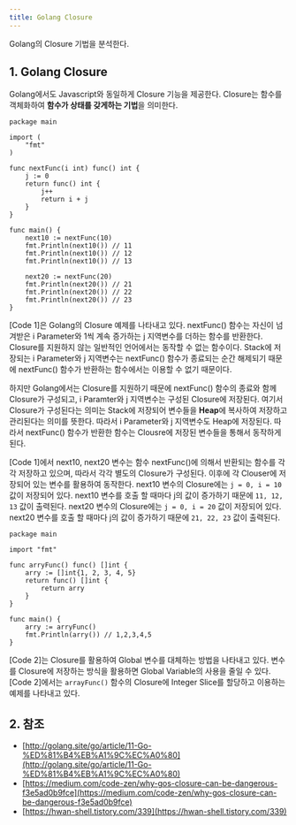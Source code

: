 ```yaml
---
title: Golang Closure
---
```


Golang의 Closure 기법을 분석한다.

## 1. Golang Closure

Golang에서도 Javascript와 동일하게 Closure 기능을 제공한다. Closure는 함수를 객체화하여 **함수가 상태를 갖게하는 기법**을 의미한다.

```golang {caption="[Code 1] Golang Closure", linenos=table}
package main

import (
    "fmt"
)

func nextFunc(i int) func() int {
	j := 0
	return func() int {
		j++
		return i + j
	}
}

func main() {
	next10 := nextFunc(10)
	fmt.Println(next10()) // 11
	fmt.Println(next10()) // 12
	fmt.Println(next10()) // 13

	next20 := nextFunc(20)
	fmt.Println(next20()) // 21
	fmt.Println(next20()) // 22
	fmt.Println(next20()) // 23
}
```

[Code 1]은 Golang의 Closure 예제를 나타내고 있다. nextFunc() 함수는 자신이 넘겨받은 i Parameter와 1씩 계속 증가하는 j 지역변수를 더하는 함수를 반환한다. Closure를 지원하지 않는 일반적인 언어에서는 동작할 수 없는 함수이다. Stack에 저장되는 i Parameter와 j 지역변수는 nextFunc() 함수가 종료되는 순간 해제되기 때문에 nextFunc() 함수가 반환하는 함수에서는 이용할 수 없기 때문이다.

하지만 Golang에서는 Closure를 지원하기 때문에 nextFunc() 함수의 종료와 함께 Closure가 구성되고, i Paramter와 j 지역변수는 구성된 Closure에 저장된다. 여기서 Closure가 구성된다는 의미는 Stack에 저장되어 변수들을 **Heap**에 복사하여 저장하고 관리된다는 의미를 뜻한다. 따라서 i Parameter와 j 지역변수도 Heap에 저장된다. 따라서 nextFunc() 함수가 반환한 함수는 Clousre에 저장된 변수들을 통해서 동작하게 된다.

[Code 1]에서 next10, next20 변수는 함수 nextFunc()에 의해서 반환되는 함수를 각각 저장하고 있으며, 따라서 각각 별도의 Closure가 구성된다. 이후에 각 Clouser에 저장되어 있는 변수를 활용하여 동작한다. next10 변수의 Closure에는 `j = 0, i = 10` 값이 저장되어 있다. next10 변수를 호출 할 때마다 j의 값이 증가하기 때문에 `11, 12, 13` 값이 출력된다. next20 변수의 Closure에는 `j = 0, i = 20` 값이 저장되어 있다. next20 변수를 호출 할 때마다 j의 값이 증가하기 때문에 `21, 22, 23` 값이 출력된다.

```golang {caption="[Code 2] Golang Closure to Replace Global Variables", linenos=table}
package main

import "fmt"

func arryFunc() func() []int {
	arry := []int{1, 2, 3, 4, 5}
	return func() []int {
		return arry
	}
}

func main() {
	arry := arryFunc()
	fmt.Println(arry()) // 1,2,3,4,5
}
```

[Code 2]는 Closure를 활용하여 Global 변수를 대체하는 방법을 나타내고 있다. 변수를 Closure에 저장하는 방식을 활용하면 Global Variable의 사용을 줄일 수 있다. [Code 2]에서는 `arrayFunc()` 함수의 Closure에 Integer Slice를 할당하고 이용하는 예제를 나타내고 있다.

## 2. 참조

* [http://golang.site/go/article/11-Go-%ED%81%B4%EB%A1%9C%EC%A0%80](http://golang.site/go/article/11-Go-%ED%81%B4%EB%A1%9C%EC%A0%80)
* [https://medium.com/code-zen/why-gos-closure-can-be-dangerous-f3e5ad0b9fce](https://medium.com/code-zen/why-gos-closure-can-be-dangerous-f3e5ad0b9fce)
* [https://hwan-shell.tistory.com/339](https://hwan-shell.tistory.com/339)